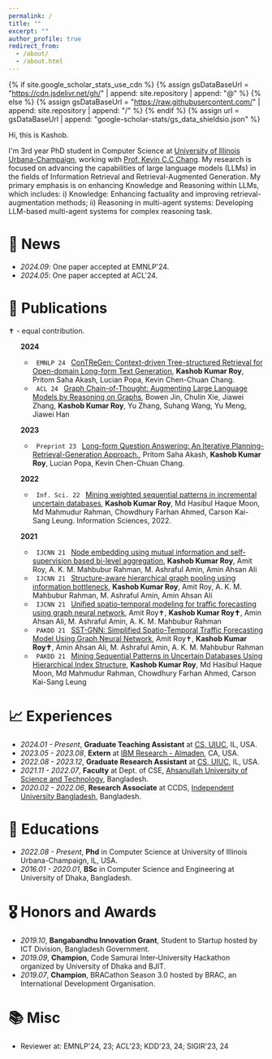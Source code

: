 ```yaml
---
permalink: /
title: ""
excerpt: ""
author_profile: true
redirect_from: 
  - /about/
  - /about.html
---
```


{% if site.google_scholar_stats_use_cdn %}
{% assign gsDataBaseUrl = "https://cdn.jsdelivr.net/gh/" | append: site.repository | append: "@" %}
{% else %}
{% assign gsDataBaseUrl = "https://raw.githubusercontent.com/" | append: site.repository | append: "/" %}
{% endif %}
{% assign url = gsDataBaseUrl | append: "google-scholar-stats/gs_data_shieldsio.json" %}

<span class='anchor' id='about-me'></span>

Hi, this is Kashob. 

I'm 3rd year PhD student in Computer Science at <a href='https://cs.illinois.edu/'>University of Illinois Urbana-Champaign</a>, working with <a href='https://cs.illinois.edu/about/people/faculty/kcchang'>Prof. Kevin C.C Chang</a>. My research is focused on advancing the capabilities of large language models (LLMs) in the fields of Information Retrieval and Retrieval-Augmented Generation. My primary emphasis is on enhancing Knowledge and Reasoning within LLMs, which includes: i) Knowledge: Enhancing factuality and improving retrieval-augmentation methods; ii) Reasoning in multi-agent systems: Developing LLM-based multi-agent systems for complex reasoning task. 

# 📢 News
- *2024.09*: One paper accepted at EMNLP'24. 
- *2024.05*: One paper accepted at ACL'24. 
<!-- - *2023.11*: New preprint: <a href='https://arxiv.org/abs/2311.09383'>Long-form Question Answering: An Iterative Planning-Retrieval-Generation Approach. </a> -->
<!-- - *2023.05*: &nbsp;🎉🎉 Got externship at IBM.  -->
<!-- - *2022.02*: &nbsp;🎉🎉 Lorem ipsum dolor sit amet, consectetur adipiscing elit. Vivamus ornare aliquet ipsum, ac tempus justo dapibus sit amet.  -->

# 📝 Publications 
✝︎ - equal contribution.
<ul>
<strong> 2024 </strong>
<ul>
<li>
<code class="language-plaintext highlighter-rouge"> EMNLP 24 </code> <a href="https://arxiv.org/abs/2410.15511">ConTReGen: Context-driven Tree-structured Retrieval for Open-domain Long-form Text Generation</a>, <strong>Kashob Kumar Roy</strong>, Pritom Saha Akash, Lucian Popa, Kevin Chen-Chuan Chang.
</li>

<li>
<code class="language-plaintext highlighter-rouge"> ACL 24 </code> <a href="https://aclanthology.org/2024.findings-acl.11/">Graph Chain-of-Thought: Augmenting Large Language Models by Reasoning on Graphs</a>, 
Bowen Jin, Chulin Xie, Jiawei Zhang, <strong>Kashob Kumar Roy</strong>, Yu Zhang, Suhang Wang, Yu Meng, Jiawei Han
<span class='show_paper_citations' data='R1lEOz8AAAAJ:roLk4NBRz8UC'></span>
</li>
</ul>

<strong> 2023 </strong>
<ul>
<li>
<code class="language-plaintext highlighter-rouge"> Preprint 23 </code> <a href="https://arxiv.org/abs/2311.09383">Long-form Question Answering: An Iterative Planning-Retrieval-Generation Approach.</a>, Pritom Saha Akash, <strong>Kashob Kumar Roy</strong>, Lucian Popa, Kevin Chen-Chuan Chang.
</li>
</ul>

<strong> 2022 </strong>
<ul>
<li>
<code class="language-plaintext highlighter-rouge"> Inf. Sci. 22 </code> <a href="https://www.sciencedirect.com/science/article/abs/pii/S0020025521010185">Mining weighted sequential patterns in incremental uncertain databases</a>, 
<strong>Kashob Kumar Roy</strong>, Md Hasibul Haque Moon, Md Mahmudur Rahman, Chowdhury Farhan Ahmed, Carson Kai-Sang Leung. Information Sciences, 2022.
</li>
</ul>

<strong> 2021 </strong>
<ul>
<li>
<code class="language-plaintext highlighter-rouge"> IJCNN 21 </code> <a href="https://ieeexplore.ieee.org/abstract/document/9533715">Node embedding using mutual information and self-supervision based bi-level aggregation</a>, 
<strong>Kashob Kumar Roy</strong>,  Amit Roy, A. K. M. Mahbubur Rahman, M. Ashraful Amin, Amin Ahsan Ali
</li>

<li>
<code class="language-plaintext highlighter-rouge"> IJCNN 21 </code> <a href="https://ieeexplore.ieee.org/abstract/document/9533778">Structure-aware hierarchical graph pooling using information bottleneck</a>, 
<strong>Kashob Kumar Roy</strong>,  Amit Roy, A. K. M. Mahbubur Rahman, M. Ashraful Amin, Amin Ahsan Ali
</li>

<li>
<code class="language-plaintext highlighter-rouge"> IJCNN 21 </code> <a href="https://ieeexplore.ieee.org/abstract/document/9533319">Unified spatio-temporal modeling for traffic forecasting using graph neural network</a>, 
Amit Roy✝︎, <strong>Kashob Kumar Roy✝︎</strong>, Amin Ahsan Ali, M. Ashraful Amin, A. K. M. Mahbubur Rahman 
</li>

<li>
<code class="language-plaintext highlighter-rouge"> PAKDD 21 </code> <a href="https://link.springer.com/chapter/10.1007/978-3-030-75768-7_8">SST-GNN: Simplified Spatio-Temporal Traffic Forecasting Model Using Graph Neural Network</a>, 
Amit Roy✝︎, <strong>Kashob Kumar Roy✝︎</strong>, Amin Ahsan Ali, M. Ashraful Amin, A. K. M. Mahbubur Rahman 
</li>

<li>
<code class="language-plaintext highlighter-rouge"> PAKDD 21 </code> <a href="https://link.springer.com/chapter/10.1007/978-3-030-75765-6_3">Mining Sequential Patterns in Uncertain Databases Using Hierarchical Index Structure</a>, 
<strong>Kashob Kumar Roy</strong>, Md Hasibul Haque Moon, Md Mahmudur Rahman, Chowdhury Farhan Ahmed, Carson Kai-Sang Leung
</li>
</ul>
</ul>


# 📈 Experiences
- *2024.01 - Present*, **Graduate Teaching Assistant** at <a href='https://cs.illinois.edu/'>CS, UIUC</a>, IL, USA.
- *2023.05 - 2023.08*, **Extern** at [IBM Research - Almaden](https://research.ibm.com/labs/almaden), CA, USA.
- *2022.08 - 2023.12*, **Graduate Research Assistant** at <a href='https://cs.illinois.edu/'>CS, UIUC</a>, IL, USA.
- *2021.11 - 2022.07*, **Faculty** at Dept. of CSE, [Ahsanullah University of Science and Technology](https://www.aust.edu/cse), Bangladesh.
- *2020.02 - 2022.06*, **Research Associate** at CCDS, [Independent University Bangladesh](https://ccds.ai/), Bangladesh.


# 📖 Educations
- *2022.08 - Present*, **Phd** in Computer Science at University of Illinois Urbana-Champaign, IL, USA. 
- *2016.01 - 2020.01*, **BSc** in Computer Science and Engineering at University of Dhaka, Bangladesh. 

# 🎖 Honors and Awards
- *2019.10*, **Bangabandhu Innovation Grant**, Student to Startup hosted by ICT Division, Bangladesh Government. 
- *2019.09*, **Champion**, Code Samurai Inter‑University Hackathon organized by University of Dhaka and BJIT. 
- *2019.07*, **Champion**, BRACathon Season 3.0 hosted by BRAC, an International Development Organisation. 

# 📚 Misc
- Reviewer at:  EMNLP'24, 23; ACL'23; KDD'23, 24; SIGIR'23, 24

